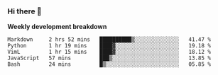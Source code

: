 ### Hi there 👋


**Weekly development breakdown**

<!--START_SECTION:waka-->
```text
Markdown     2 hrs 52 mins   ██████████▒░░░░░░░░░░░░░░   41.47 % 
Python       1 hr 19 mins    ████▓░░░░░░░░░░░░░░░░░░░░   19.18 % 
VimL         1 hr 15 mins    ████▓░░░░░░░░░░░░░░░░░░░░   18.12 % 
JavaScript   57 mins         ███▒░░░░░░░░░░░░░░░░░░░░░   13.85 % 
Bash         24 mins         █▒░░░░░░░░░░░░░░░░░░░░░░░   05.85 % 
```
<!--END_SECTION:waka-->
